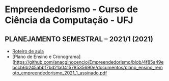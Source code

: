 # Empreendedorismo - Curso de Ciência da Computação - UFJ

## PLANEJAMENTO SEMESTRAL – 2021/1 (2021)

- [Roteiro de aula](documentos/roteiro.md)
- [Plano de Ensino e Cronograma](https://github.com/anacginocencio/Empreendedorismo/blob/4f85a49ebccb6b245abbf7bd21a041578535690e/documentos/plano_ensino_remoto_empreendedorismo_2021_1_assinado.pdf
